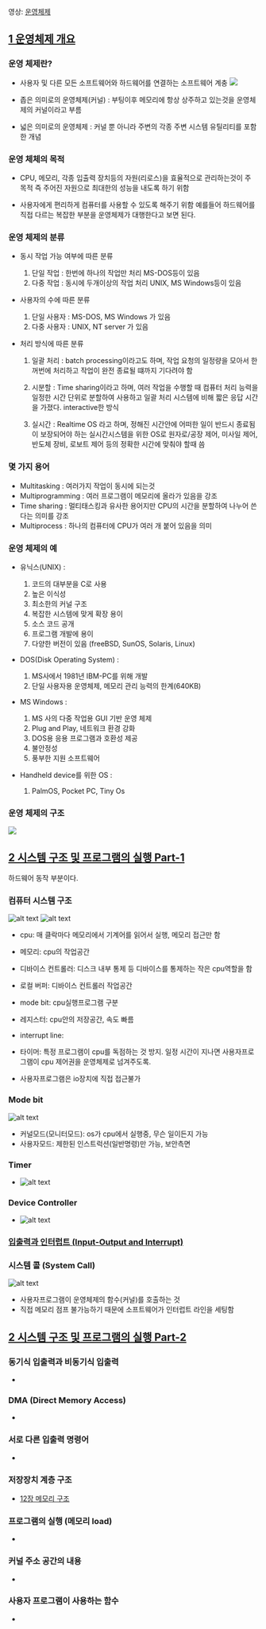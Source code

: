 영상: [운영체제](http://www.kocw.net/home/search/kemView.do?kemId=1046323)

## [1 운영체제 개요](https://core.ewha.ac.kr/publicview/C0101020140307151724641842?vmode=f)

### 운영 체제란?

- 사용자 및 다른 모든 소프트웨어와 하드웨어를 연결하는 소프트웨어 계충
![](../assets/[장현욱]/[운영체제란.png])

- 좁은 의미로의 운영체제(커널) : 부팅이후 메모리에 항상 상주하고 있는것을 운영체제의 커널이라고 부름
- 넓은 의미로의 운영체제 : 커널 뿐 아니라 주변의 각종 주변 시스템 유틸리티를 포함한 개념

### 운영 체체의 목적

- CPU, 메모리, 각종 입출력 장치등의 자원(리로스)을 효율적으로 관리하는것이 주 목적 즉 주어진 자원으로 최대한의 성능을 내도록 하기 위함

- 사용자에게 편리하게 컴퓨터를 사용할 수 있도록 해주기 위함 예를들어 하드웨어를 직접 다르는 복잡한 부분을 운영체제가 대행한다고 보면 된다.

### 운영 체제의 분류

- 동시 작업 가능 여부에 따른 분류
    1. 단일 작업 : 한번에 하나의 작업만 처리 MS-DOS등이 있음
    2. 다중 작업 : 동시에 두개이상의 작업 처리 UNIX, MS Windows등이 있음

- 사용자의 수에 따른 분류
    1. 단일 사용자 : MS-DOS, MS Windows 가 있음
    2. 다중 사용자 : UNIX, NT server 가 있음

- 처리 방식에 따른 분류
    1. 일괄 처리 : batch processing이라고도 하며, 작업 요청의 일정량을 모아서 한꺼번에 처리하고 작업이 완전 종료될 떄까지 기다려야 함

    2. 시분할 : Time sharing이라고 하며, 여러 작업을 수행할 때 컴퓨터 처리 능력을 일정한 시간 단위로 분할하여 사용하고 일괄 처리 시스템에 비해 짧은 응답 시간을 가졌다. interactive한 방식

    3. 실시간 : Realtime OS 라고 하며, 정해진 시간안에 어떠한 일이 반드시 종료됨이 보장되어야 하는 실시간시스템을 위한 OS로 원자로/공장 제어, 미사일 제어, 반도체 장비, 로보트 제어 등의 정확한 시간에 맞춰야 할때 씀

### 몇 가지 용어

- Multitasking : 여러가지 작업이 동시에 되는것
- Multiprogramming : 여러 프로그램이 메모리에 올라가 있음을 강조
- Time sharing : 멀티태스킹과 유사한 용어지만 CPU의 시간을 분할하여 나누어 쓴다는 의미를 강조
- Multiprocess : 하나의 컴퓨터에 CPU가 여러 개 붙어 있음을 의미

### 운영 체제의 예

- 유닉스(UNIX) : 
    1. 코드의 대부분을 C로 사용
    2. 높은 이식성
    3. 최소한의 커널 구조
    4. 복잡한 시스템에 맞게 확장 용이
    5. 소스 코드 공개
    6. 프로그램 개발에 용이
    7. 다양한 버전이 있음 (freeBSD, SunOS, Solaris, Linux)

- DOS(Disk Operating System) :
    1. MS사에서 1981년 IBM-PC를 위해 개발
    2. 단일 사용자용 운영체제, 메모리 관리 능력의 한계(640KB)

-  MS Windows :
    1. MS 사의 다중 작업용 GUI 기반 운영 체제
    2. Plug and Play, 네트워크 환경 강화
    3. DOS용 응용 프로그램과 호환성 제공
    4. 불안정성
    5. 풍부한 지원 소프트웨어

- Handheld device를 위한 OS :
    1. PalmOS, Pocket PC, Tiny Os

### 운영 체제의 구조

![](../assets/[장현욱]/[운영체제의구조.png])


## [2 시스템 구조 및 프로그램의 실행 Part-1](https://core.ewha.ac.kr/publicview/C0101020140311132925816476?vmode=f)

하드웨어 동작 부분이다.

### 컴퓨터 시스템 구조
![alt text](../assets/김연빈/image-1.png)
![alt text](../assets/김연빈/image-3.png)
- cpu: 매 클락마다 메모리에서 기계어를 읽어서 실행, 메모리 접근만 함
- 메모리: cpu의 작업공간
- 디바이스 컨트롤러: 디스크 내부 통제 등 디바이스를 통제하는 작은 cpu역할을 함
- 로컬 버퍼: 디바이스 컨트롤러 작업공간
- mode bit: cpu실행프로그램 구분
- 레지스터: cpu안의 저장공간, 속도 빠름
- interrupt line: 
- 타이머: 특정 프로그램이 cpu를 독점하는 것 방지. 일정 시간이 지나면 사용자프로그램이 cpu 제어권을 운영체제로 넘겨주도록.

- 사용자프로그램은 io장치에 직접 접근불가

### Mode bit
![alt text](../assets/김연빈/image-2.png)
- 커널모드(모니터모드): os가 cpu에서 실행중, 무슨 일이든지 가능
- 사용자모드: 제한된 인스트럭션(일반명령)만 가능, 보안측면

### Timer

- ![alt text](../assets/김연빈/image-4.png)

### Device Controller

- ![alt text](../assets/김연빈/image-5.png)


### [입출력과 인터럽트 (Input-Output and Interrupt)](/컴퓨터-구조/5장-기본-컴퓨터의-구조와-설계-Part2/입출력과-인터럽트.md)

### 시스템 콜 (System Call)
![alt text](../assets/김연빈/image-9.png)
- 사용자프로그램이 운영체제의 함수(커널)를 호출하는 것
- 직접 메모리 점프 불가능하기 때문에 소프트웨어가 인터럽트 라인을 세팅함

## [2 시스템 구조 및 프로그램의 실행 Part-2](https://core.ewha.ac.kr/publicview/C0101020140314151238067290?vmode=f)

### 동기식 입출력과 비동기식 입출력

- 

### DMA (Direct Memory Access)

- 

### 서로 다른 입출력 명령어

- 

### 저장장치 계층 구조

- [12장 메모리 구조](/컴퓨터-구조/12장-메모리-구조.md) 

### 프로그램의 실행 (메모리 load)

- 

### 커널 주소 공간의 내용

- 

### 사용자 프로그램이 사용하는 함수

-
